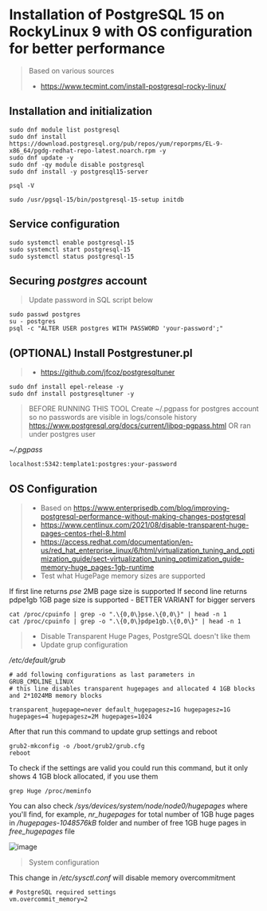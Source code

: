 # Installation of PostgreSQL 15 on RockyLinux 9 with OS configuration for better performance

> Based on various sources
> - https://www.tecmint.com/install-postgresql-rocky-linux/



## Installation and initialization

```
sudo dnf module list postgresql
sudo dnf install https://download.postgresql.org/pub/repos/yum/reporpms/EL-9-x86_64/pgdg-redhat-repo-latest.noarch.rpm -y
sudo dnf update -y
sudo dnf -qy module disable postgresql
sudo dnf install -y postgresql15-server

psql -V

sudo /usr/pgsql-15/bin/postgresql-15-setup initdb
```

## Service configuration

```
sudo systemctl enable postgresql-15
sudo systemctl start postgresql-15
sudo systemctl status postgresql-15
```

## Securing _postgres_ account

> Update password in SQL script below

```
sudo passwd postgres
su - postgres
psql -c "ALTER USER postgres WITH PASSWORD 'your-password';"
```

## (OPTIONAL) Install Postgrestuner.pl
> - https://github.com/jfcoz/postgresqltuner
```
sudo dnf install epel-release -y
sudo dnf install postgresqltuner -y
```

> BEFORE RUNNING THIS TOOL
> Create ~/.pgpass for postgres account so no passwords are visible in logs/console history
> https://www.postgresql.org/docs/current/libpq-pgpass.html
> OR ran under postgres user

_~/.pgpass_
```
localhost:5342:template1:postgres:your-password
```

## OS Configuration

> - Based on https://www.enterprisedb.com/blog/improving-postgresql-performance-without-making-changes-postgresql
> - https://www.centlinux.com/2021/08/disable-transparent-huge-pages-centos-rhel-8.html
> - https://access.redhat.com/documentation/en-us/red_hat_enterprise_linux/6/html/virtualization_tuning_and_optimization_guide/sect-virtualization_tuning_optimization_guide-memory-huge_pages-1gb-runtime
> - Test what HugePage memory sizes are supported

If first line returns _pse_ 2MB page size is supported
If second line returns pdpe1gb 1GB page size is supported - BETTER VARIANT for bigger servers
```
cat /proc/cpuinfo | grep -o ".\{0,0\}pse.\{0,0\}" | head -n 1
cat /proc/cpuinfo | grep -o ".\{0,0\}pdpe1gb.\{0,0\}" | head -n 1
```

> - Disable Transparent Huge Pages, PostgreSQL doesn't like them
> - Update grup configuration

_/etc/default/grub_
```
# add following configurations as last parameters in GRUB_CMDLINE_LINUX
# this line disables transparent hugepages and allocated 4 1GB blocks and 2*1024MB memory blocks

transparent_hugepage=never default_hugepagesz=1G hugepagesz=1G hugepages=4 hugepagesz=2M hugepages=1024
```

After that run this command to update grup settings and reboot
```
grub2-mkconfig -o /boot/grub2/grub.cfg
reboot
```

To check if the settings are valid you could run this command, but it only shows 4 1GB block allocated, if you use them
```
grep Huge /proc/meminfo
```

You can also check _/sys/devices/system/node/node0/hugepages_ where you'll find, for example, _nr_hugepages_ for total number of  1GB huge pages in _/hugepages-1048576kB_ folder and number of free 1GB huge pages in _free_hugepages_ file

![image](https://user-images.githubusercontent.com/6738956/229386364-40d8daeb-b80b-4c8d-b78f-31a841e7569e.png)

> System configuration
> 


This change in _/etc/sysctl.conf_ will disable memory overcommitment 
```
# PostgreSQL required settings
vm.overcommit_memory=2
```

## 
